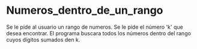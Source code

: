 # Numeros_dentro_de_un_rango
Se le pide al usuario un rango de numeros. Se le pide el número 'k' que desea encontrar. El programa buscara todos los números dentro del rango cuyos dígitos sumados den k.
